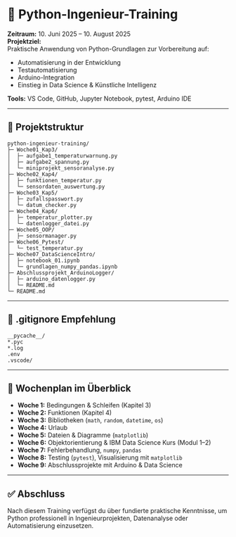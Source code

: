 # 🧠 Python-Ingenieur-Training

**Zeitraum:** 10. Juni 2025 – 10. August 2025  
**Projektziel:**  
Praktische Anwendung von Python-Grundlagen zur Vorbereitung auf:

- Automatisierung in der Entwicklung
- Testautomatisierung
- Arduino-Integration
- Einstieg in Data Science & Künstliche Intelligenz

**Tools:** VS Code, GitHub, Jupyter Notebook, pytest, Arduino IDE

---

## 📁 Projektstruktur

```plaintext
python-ingenieur-training/
├─ Woche01_Kap3/
│  ├─ aufgabe1_temperaturwarnung.py
│  ├─ aufgabe2_spannung.py
│  └─ miniprojekt_sensoranalyse.py
├─ Woche02_Kap4/
│  ├─ funktionen_temperatur.py
│  └─ sensordaten_auswertung.py
├─ Woche03_Kap5/
│  ├─ zufallspasswort.py
│  └─ datum_checker.py
├─ Woche04_Kap6/
│  ├─ temperatur_plotter.py
│  └─ datenlogger_datei.py
├─ Woche05_OOP/
│  ├─ sensormanager.py
├─ Woche06_Pytest/
│  └─ test_temperatur.py
├─ Woche07_DataScienceIntro/
│  ├─ notebook_01.ipynb
│  └─ grundlagen_numpy_pandas.ipynb
├─ Abschlussprojekt_ArduinoLogger/
│  ├─ arduino_datenlogger.py
│  └─ README.md
└─ README.md
```

---

## 🔧 .gitignore Empfehlung

```gitignore
__pycache__/
*.pyc
*.log
.env
.vscode/
```

---

## 📆 Wochenplan im Überblick

- **Woche 1:** Bedingungen & Schleifen (Kapitel 3)
- **Woche 2:** Funktionen (Kapitel 4)
- **Woche 3:** Bibliotheken (`math`, `random`, `datetime`, `os`)
- **Woche 4:** Urlaub
- **Woche 5:** Dateien & Diagramme (`matplotlib`)
- **Woche 6:** Objektorientierung & IBM Data Science Kurs (Modul 1–2)
- **Woche 7:** Fehlerbehandlung, `numpy`, `pandas`
- **Woche 8:** Testing (`pytest`), Visualisierung mit `matplotlib`
- **Woche 9:** Abschlussprojekte mit Arduino & Data Science

---

## ✅ Abschluss

Nach diesem Training verfügst du über fundierte praktische Kenntnisse, um Python professionell in Ingenieurprojekten, Datenanalyse oder Automatisierung einzusetzen.
